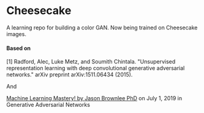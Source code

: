# Cheesecake
A learning repo for building a color GAN. Now being trained on Cheesecake images.

#### Based on

[1] Radford, Alec, Luke Metz, and Soumith Chintala.
"Unsupervised representation learning with deep convolutional
generative adversarial networks." arXiv preprint arXiv:1511.06434 (2015).

And

[Machine Learning Mastery! by Jason Brownlee PhD](https://machinelearningmastery.com/how-to-develop-a-generative-adversarial-network-for-a-cifar-10-small-object-photographs-from-scratch/)
on July 1, 2019 in Generative Adversarial Networks


